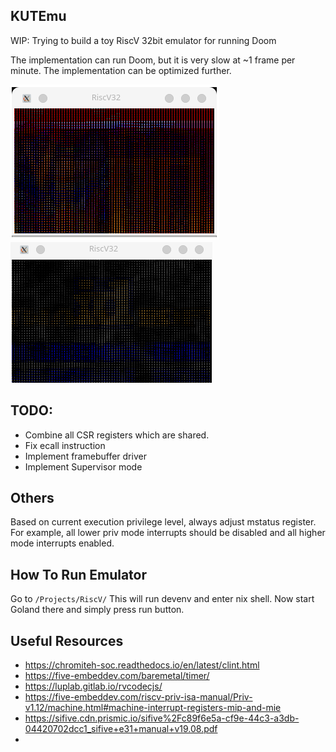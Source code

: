 ## KUTEmu

WIP: Trying to build a toy RiscV 32bit emulator for running Doom

The implementation can run Doom, but it is very slow at ~1 frame per minute.
The implementation can be optimized further.

![Doom](./doom1.png)
![Doom](./doom2.png)


## TODO:
* Combine all CSR registers which are shared.
* Fix ecall instruction
* Implement framebuffer driver
* Implement Supervisor mode

## Others
Based on current execution privilege level, always adjust mstatus register. For example, all lower priv mode interrupts 
should be disabled and all higher mode interrupts enabled.


## How To Run Emulator

Go to `/Projects/RiscV/`
This will run devenv and enter nix shell. Now start Goland there and simply press run button.

## Useful Resources
* https://chromiteh-soc.readthedocs.io/en/latest/clint.html
* https://five-embeddev.com/baremetal/timer/
* https://luplab.gitlab.io/rvcodecjs/
* https://five-embeddev.com/riscv-priv-isa-manual/Priv-v1.12/machine.html#machine-interrupt-registers-mip-and-mie
* https://sifive.cdn.prismic.io/sifive%2Fc89f6e5a-cf9e-44c3-a3db-04420702dcc1_sifive+e31+manual+v19.08.pdf
* 